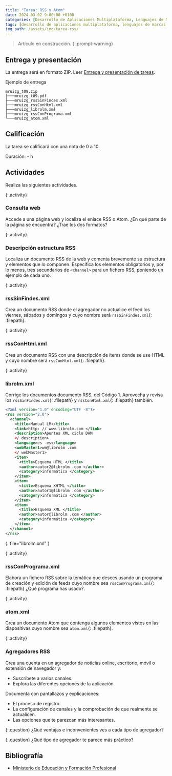 ```yaml
---
title: "Tarea: RSS y Atom"
date: 2024-03-02 9:00:00 +0100
categories: [Desarrollo de Aplicaciones Multiplataforma, Lenguajes de Marcas y Sistemas de Gestión de Información]
tags: [desarrollo de aplicaciones multiplataforma, lenguajes de marcas y sistemas de gestión de información, administración de sistemas informáticos de red, práctica, tarea, dam, DAM, asir]
img_path: /assets/img/tarea-rss/
---
```


> Artículo en construcción.
{:.prompt-warning}

## Entrega y presentación

La entrega será en formato ZIP. Leer [Entrega y presentación de tareas](/posts/entrega-presentacion-tareas/).

Ejemplo de entrega

```plaintext
mruizg_t09.zip
├───mruizg_t09.pdf
├───mruizg_rssSinFindes.xml
├───mruizg_rssConHtml.xml
├───mruizg_librolm.xml
├───mruizg_rssConPrograma.xml
└───mruizg_atom.xml
```

## Calificación

La tarea se calificará con una nota de 0 a 10.

Duración: - h

## Actividades

Realiza las siguientes actividades.

{:.activity}
### Consulta web

Accede a una página web y localiza el enlace RSS o Atom. ¿En qué parte de la página se encuentra? ¿Trae los dos formatos?

{:.activity}
### Descripción estructura RSS

Localiza un documento RSS de la web y comenta brevemente su estructura y elementos que lo componen. Especifica los elementos obligatorios y, por lo menos, tres secundarios de `<channel>` para un fichero RSS, poniendo un ejemplo de cada uno.

{:.activity}
### rssSinFindes.xml

Crea un documento RSS donde el agregador no actualice el feed los viernes, sábados y domingos y cuyo nombre será `rssSinFindes.xml`{: .filepath}.

{:.activity}
### rssConHtml.xml

Crea un documento RSS con una descripción de ítems donde se use HTML y cuyo nombre será `rssConHtml.xml`{: .filepath}.

{:.activity}
### librolm.xml

Corrige los documentos documento RSS, del Código 1. Aprovecha y revisa los `rssSinFindes.xml`{: .filepath} y `rssConHtml.xml`{: .filepath} también.

```xml
<?xml version="1.0" encoding="UTF -8"?>
<rss version="2.0">
  <channel>
    <title>Manual LM</title>
    <link>http: // www.librolm.com </link>
    <description>Apuntes XML ciclo DAM
    </ description>
    <language>es -es</language>
    <webMaster1>wm@librolm .com
    </ webMaster1>
    <item>
      <title>Esquema HTML </title>
      <author>autor2@librolm .com </author>
      <category>informática </category>
    </item>
    <item>
      <title>Esquema XHTML </title>
      <author>autor1@librolm .com </author>
      <category>informática </category>
    </item>
    <item>
      <title>Esquema XML </title>
      <author>autor@librolm .com </author>
      <category>informática </category>
    </item>
  </channel>
</rss>
```
{: file="librolm.xml" }

{:.activity}
### rssConPrograma.xml

Elabora un fichero RSS sobre la temática que desees usando un programa de creación y edición de feeds cuyo nombre sea `rssConPrograma.xml`{: .filepath} ¿Qué programa has usado?.

{:.activity}
### atom.xml

Crea un documento Atom que contenga algunos elementos vistos en las diapositivas cuyo nombre sea `atom.xml`{: .filepath}.

{:.activity}
### Agregadores RSS

Crea una cuenta en un agregador de noticias online, escritorio, móvil o extensión de navegador y:

- Suscríbete a varios canales.
- Explora las diferentes opciones de la aplicación.

Documenta con pantallazos y explicaciones:

- El proceso de registro.
- La configuración de canales y la comprobación de que realmente se actualicen.
- Las opciones que te parezcan más interesantes.

{:.question}
¿Qué ventajas e inconvenientes ves a cada tipo de agregador?

{:.question}
¿Qué tipo de agregador te parece más práctico?

## Bibliografía

- [Ministerio de Educación y Formación Profesional](https://www.educacionyfp.gob.es/portada.html)
